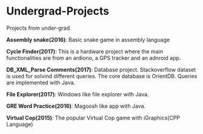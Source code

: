 # Undergrad-Projects
Projects from under-grad.

**Assembly snake(2016)**: Basic snake game in assembly language

**Cycle Finder(2017)**: This is a hardware project where the main functionalities are from an ardiono, a GPS tracker and an adnroid app.

**DB_XML_Parse Comments(2017)**: Database project. Stackoverflow dataset is used for solvind different queries. The core database is OrientDB. Queries are implemented with Java.

**File Explorer(2017)**: Windows like file explorer with Java.

**GRE Word Practice(2016)**: Magoosh like app with Java.

**Virtual Cop(2015)**: The popular Virtual Cop game with iGraphics(CPP Language)


